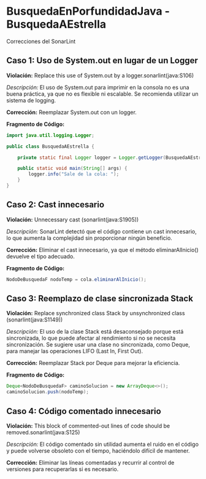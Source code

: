 # BusquedaEnPorfundidadJava - BusquedaAEstrella

Correcciones del SonarLint

## Caso 1: Uso de System.out en lugar de un Logger
**Violación:** Replace this use of System.out by a logger.sonarlint(java:S106)

*Descripción:* El uso de System.out para imprimir en la consola no es una buena práctica, ya que no es flexible ni escalable. Se recomienda utilizar un sistema de logging.

**Corrección:** Reemplazar System.out con un logger.

**Fragmento de Código:**
```Java
import java.util.logging.Logger;

public class BusquedaAEstrella {

    private static final Logger logger = Logger.getLogger(BusquedaAEstrella.class.getName());

    public static void main(String[] args) {
        logger.info("Sale de la cola: ");
    }
}
```
## Caso 2: Cast innecesario
**Violación:** Unnecessary cast (sonarlint(java:S1905))

*Descripción:* SonarLint detectó que el código contiene un cast innecesario, lo que aumenta la complejidad sin proporcionar ningún beneficio.

**Corrección:** Eliminar el cast innecesario, ya que el método eliminarAlInicio() devuelve el tipo adecuado.

**Fragmento de Código:**
```Java
NodoDeBusquedaF nodoTemp = cola.eliminarAlInicio();
```

## Caso 3: Reemplazo de clase sincronizada Stack
**Violación:** Replace synchronized class Stack by unsynchronized class (sonarlint(java:S1149))

*Descripción:* El uso de la clase Stack está desaconsejado porque está sincronizada, lo que puede afectar al rendimiento si no se necesita sincronización. Se sugiere usar una clase no sincronizada, como Deque, para manejar las operaciones LIFO (Last In, First Out).

**Corrección:** Reemplazar Stack por Deque para mejorar la eficiencia.

**Fragmento de Código:**
```Java
Deque<NodoDeBusquedaF> caminoSolucion = new ArrayDeque<>();
caminoSolucion.push(nodoTemp);
```

## Caso 4: Código comentado innecesario
**Violación:** This block of commented-out lines of code should be removed.sonarlint(java:S125)

*Descripción:* El código comentado sin utilidad aumenta el ruido en el código y puede volverse obsoleto con el tiempo, haciéndolo difícil de mantener.

**Corrección:** Eliminar las líneas comentadas y recurrir al control de versiones para recuperarlas si es necesario.
